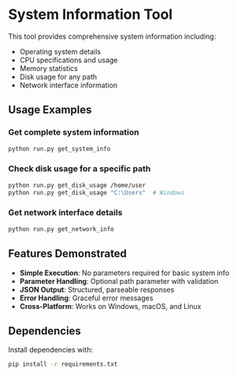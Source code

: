 # System Information Tool

This tool provides comprehensive system information including:

- Operating system details
- CPU specifications and usage
- Memory statistics  
- Disk usage for any path
- Network interface information

## Usage Examples

### Get complete system information
```bash
python run.py get_system_info
```

### Check disk usage for a specific path
```bash
python run.py get_disk_usage /home/user
python run.py get_disk_usage "C:\Users"  # Windows
```

### Get network interface details
```bash
python run.py get_network_info
```

## Features Demonstrated

- **Simple Execution**: No parameters required for basic system info
- **Parameter Handling**: Optional path parameter with validation
- **JSON Output**: Structured, parseable responses
- **Error Handling**: Graceful error messages
- **Cross-Platform**: Works on Windows, macOS, and Linux

## Dependencies

Install dependencies with:
```bash
pip install -r requirements.txt
```
